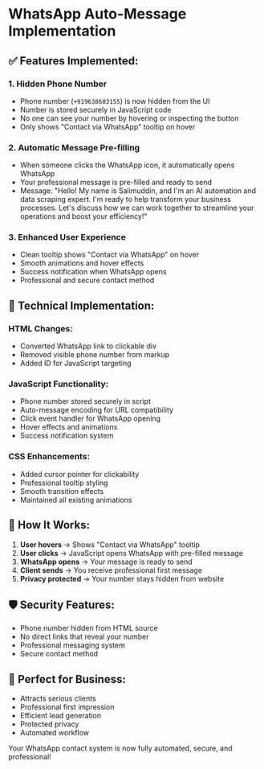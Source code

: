 # WhatsApp Auto-Message Implementation

## ✅ Features Implemented:

### 1. **Hidden Phone Number**
- Phone number (`+919638603155`) is now hidden from the UI
- Number is stored securely in JavaScript code
- No one can see your number by hovering or inspecting the button
- Only shows "Contact via WhatsApp" tooltip on hover

### 2. **Automatic Message Pre-filling**
- When someone clicks the WhatsApp icon, it automatically opens WhatsApp
- Your professional message is pre-filled and ready to send
- Message: "Hello! My name is Salimuddin, and I'm an AI automation and data scraping expert. I'm ready to help transform your business processes. Let's discuss how we can work together to streamline your operations and boost your efficiency!"

### 3. **Enhanced User Experience**
- Clean tooltip shows "Contact via WhatsApp" on hover
- Smooth animations and hover effects
- Success notification when WhatsApp opens
- Professional and secure contact method

## 🔧 Technical Implementation:

### HTML Changes:
- Converted WhatsApp link to clickable div
- Removed visible phone number from markup
- Added ID for JavaScript targeting

### JavaScript Functionality:
- Phone number stored securely in script
- Auto-message encoding for URL compatibility
- Click event handler for WhatsApp opening
- Hover effects and animations
- Success notification system

### CSS Enhancements:
- Added cursor pointer for clickability
- Professional tooltip styling
- Smooth transition effects
- Maintained all existing animations

## 🎯 How It Works:

1. **User hovers** → Shows "Contact via WhatsApp" tooltip
2. **User clicks** → JavaScript opens WhatsApp with pre-filled message
3. **WhatsApp opens** → Your message is ready to send
4. **Client sends** → You receive professional first message
5. **Privacy protected** → Your number stays hidden from website

## 🛡️ Security Features:
- Phone number hidden from HTML source
- No direct links that reveal your number
- Professional messaging system
- Secure contact method

## 📱 Perfect for Business:
- Attracts serious clients
- Professional first impression
- Efficient lead generation
- Protected privacy
- Automated workflow

Your WhatsApp contact system is now fully automated, secure, and professional!
